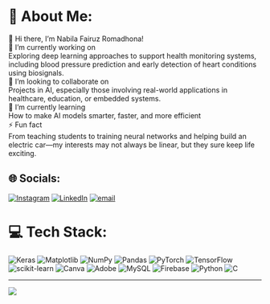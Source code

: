 # 💫 About Me:
👋 Hi there, I’m Nabila Fairuz Romadhona!<br>🔭 I’m currently working on<br>Exploring deep learning approaches to support health monitoring systems, including blood pressure prediction and early detection of heart conditions using biosignals.<br>👯 I’m looking to collaborate on<br>Projects in AI, especially those involving real-world applications in healthcare, education, or embedded systems.<br>🌱 I’m currently learning<br>How to make AI models smarter, faster, and more efficient<br>⚡ Fun fact<br>From teaching students to training neural networks and helping build an electric car—my interests may not always be linear, but they sure keep life exciting.


## 🌐 Socials:
[![Instagram](https://img.shields.io/badge/Instagram-%23E4405F.svg?logo=Instagram&logoColor=white)](https://instagram.com/nabilaaaa.f) [![LinkedIn](https://img.shields.io/badge/LinkedIn-%230077B5.svg?logo=linkedin&logoColor=white)](https://linkedin.com/in/nabila-fairuz-romadhona-2983912b3) [![email](https://img.shields.io/badge/Email-D14836?logo=gmail&logoColor=white)](mailto:nabila811fairuzr@gmail.com) 

# 💻 Tech Stack:
![Keras](https://img.shields.io/badge/Keras-%23D00000.svg?style=for-the-badge&logo=Keras&logoColor=white) ![Matplotlib](https://img.shields.io/badge/Matplotlib-%23ffffff.svg?style=for-the-badge&logo=Matplotlib&logoColor=black) ![NumPy](https://img.shields.io/badge/numpy-%23013243.svg?style=for-the-badge&logo=numpy&logoColor=white) ![Pandas](https://img.shields.io/badge/pandas-%23150458.svg?style=for-the-badge&logo=pandas&logoColor=white) ![PyTorch](https://img.shields.io/badge/PyTorch-%23EE4C2C.svg?style=for-the-badge&logo=PyTorch&logoColor=white) ![TensorFlow](https://img.shields.io/badge/TensorFlow-%23FF6F00.svg?style=for-the-badge&logo=TensorFlow&logoColor=white) ![scikit-learn](https://img.shields.io/badge/scikit--learn-%23F7931E.svg?style=for-the-badge&logo=scikit-learn&logoColor=white) ![Canva](https://img.shields.io/badge/Canva-%2300C4CC.svg?style=for-the-badge&logo=Canva&logoColor=white) ![Adobe](https://img.shields.io/badge/adobe-%23FF0000.svg?style=for-the-badge&logo=adobe&logoColor=white) ![MySQL](https://img.shields.io/badge/mysql-4479A1.svg?style=for-the-badge&logo=mysql&logoColor=white) ![Firebase](https://img.shields.io/badge/firebase-a08021?style=for-the-badge&logo=firebase&logoColor=ffcd34) ![Python](https://img.shields.io/badge/python-3670A0?style=for-the-badge&logo=python&logoColor=ffdd54) ![C](https://img.shields.io/badge/c-%2300599C.svg?style=for-the-badge&logo=c&logoColor=white)

---
[![](https://visitcount.itsvg.in/api?id=Nabilafairuzr&icon=0&color=0)](https://visitcount.itsvg.in)

<!-- Proudly created with GPRM ( https://gprm.itsvg.in ) -->
